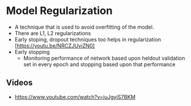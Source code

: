 
# Model Regularization
  - A technique that is used to avoid overfitting of the model.
  - There are L1, L2 regularizations
  - Early stoping, dropout techniques too helps in regularization [https://youtu.be/NRCZJUviZN0]
  - Early stopping
    + Monitoring performance of network based upon heldout validation set in every epoch and stopping based upon that performance

## Videos
 - https://www.youtube.com/watch?v=iuJgyiS7BKM
